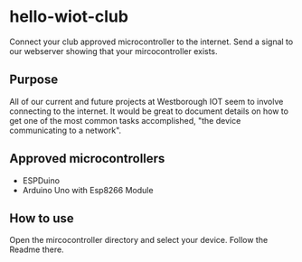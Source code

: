 # hello-wiot-club
Connect your club approved microcontroller to the internet.  Send a signal to our webserver showing that your mircocontroller exists.

## Purpose
All of our current and future projects at Westborough IOT seem to involve connecting to the internet. It would be great to document details on how to get one of the most common tasks accomplished, "the device communicating to a network".

## Approved microcontrollers
* ESPDuino
* Arduino Uno with Esp8266 Module

## How to use
Open the mircocontroller directory and select your device.  Follow the Readme there.
